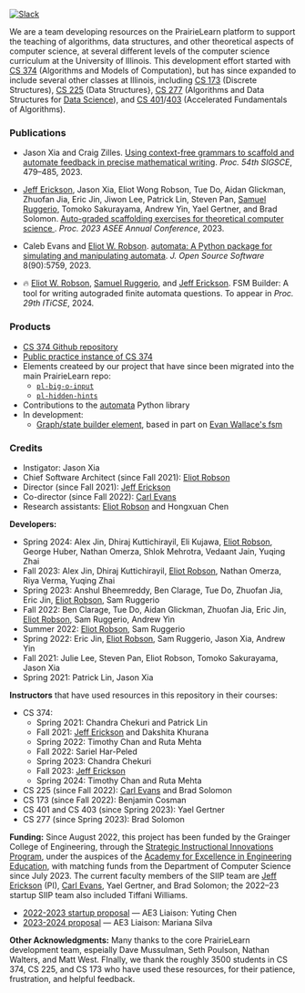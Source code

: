 [![Slack](https://img.shields.io/badge/join%20slack-pl4tcs-orange)](https://pl4tcs.slack.com)

We are a team developing resources on the PrairieLearn platform to support the teaching of algorithms, data structures, and other theoretical aspects of computer science, at several different levels of the computer science curriculum at the University of Illinois.  This development effort started with [CS 374](https://courses.engr.illinois.edu/cs374al1/fa2023/) (Algorithms and Models of Computation), but has since expanded to include several other classes at Illinois, including [CS 173](https://courses.engr.illinois.edu/193/sp2023/) (Discrete Structures), [CS 225](https://courses.engr.illinois.edu/cs225/fa2023/) (Data Structures}, [CS 277](https://courses.engr.illinois.edu/cs277/sp2023/) (Algorithms and Data Structures for [Data Science](https://datascience.illinois.edu/)), and [CS 401](https://cs.illinois.edu/academics/courses/cs401)/[403](https://cs.illinois.edu/academics/courses/cs403) (Accelerated Fundamentals of Algorithms).



### Publications

* Jason Xia and Craig Zilles.  [Using context-free grammars to scaffold and automate feedback in precise mathematical writing](https://doi.org/10.1145/3545945.3569728).  _Proc. 54th SIGSCE_, 479–485, 2023.

* [Jeff Erickson](https://jeffe.cs.illinois.edu/), Jason Xia, Eliot Wong Robson, Tue Do, Aidan Glickman, Zhuofan Jia, Eric Jin, Jiwon Lee, Patrick Lin, Steven Pan, [Samuel Ruggerio](https://surg.dev/), Tomoko Sakurayama, Andrew Yin, Yael Gertner, and Brad Solomon.  [Auto-graded scaffolding exercises for theoretical computer science
](https://jeffe.cs.illinois.edu/pubs/pl4tcs.html).  _Proc. 2023 ASEE Annual Conference_, 2023.

* Caleb Evans and [Eliot W. Robson](https://eliotwrobson.github.io/).  [automata: A Python package for simulating and manipulating automata](https://joss.theoj.org/papers/10.21105/joss.05759).  _J. Open Source Software_ 8(90):5759, 2023.

* 🔥 [Eliot W. Robson](https://eliotwrobson.github.io/), [Samuel Ruggerio](https://surg.dev/), and [Jeff Erickson](https://jeffe.cs.illinois.edu/).  FSM Builder: A tool for writing autograded finite automata questions.  To appear in _Proc. 29th ITiCSE_, 2024.

### Products
* [CS 374 Github repository](https://github.com/jeffgerickson/pl-uiuc-cs374)
* [Public practice instance of CS 374](https://www.prairielearn.org/pl/course_instance/129595)
* Elements createed by our project that have since been migrated into the main PrairieLearn repo:
   * [`pl-big-o-input`](https://prairielearn.readthedocs.io/en/latest/elements/#pl-big-o-input-element)
   * [`pl-hidden-hints`](https://prairielearn.readthedocs.io/en/latest/elements/#pl-hidden-hints-element)
* Contributions to the [automata](https://github.com/caleb531/automata) Python library
* In development:
   * [Graph/state builder element](https://github.com/Surg-Dev/graph-state-builder-pl), based in part on [Evan Wallace's fsm](https://github.com/evanw/fsm) <!-- and [Caleb Evans' automata](https://github.com/caleb531/automata).-->


### Credits

* Instigator: Jason Xia 
* Chief Software Architect (since Fall 2021): [Eliot Robson](https://eliotwrobson.github.io/)
* Director (since Fall 2021): [Jeff Erickson](https://jeffe.cs.illinois.edu/)
* Co-director (since Fall 2022): [Carl Evans](https://cs.illinois.edu/about/people/faculty/gcevans)
* Research assistants: [Eliot Robson](https://eliotwrobson.github.io/) and Hongxuan Chen

**Developers:**
* Spring 2024: Alex Jin, Dhiraj Kuttichirayil, Eli Kujawa, [Eliot Robson](https://eliotwrobson.github.io/), George Huber, Nathan Omerza, Shlok Mehrotra, Vedaant Jain, Yuqing Zhai
* Fall 2023: Alex Jin, Dhiraj Kuttichirayil, [Eliot Robson](https://eliotwrobson.github.io/), Nathan Omerza, Riya Verma, Yuqing Zhai
* Spring 2023: Anshul Bheemreddy, Ben Clarage, Tue Do, Zhuofan Jia, Eric Jin, [Eliot Robson](https://eliotwrobson.github.io/), Sam Ruggerio
* Fall 2022: Ben Clarage, Tue Do, Aidan Glickman, Zhuofan Jia, Eric Jin, [Eliot Robson](https://eliotwrobson.github.io/), Sam Ruggerio, Andrew Yin
* Summer 2022: [Eliot Robson](https://eliotwrobson.github.io/), Sam Ruggerio
* Spring 2022: Eric Jin, [Eliot Robson](https://eliotwrobson.github.io/), Sam Ruggerio, Jason Xia, Andrew Yin
* Fall 2021: Julie Lee, Steven Pan, Eliot Robson, Tomoko Sakurayama, Jason Xia
* Spring 2021: Patrick Lin, Jason Xia


**Instructors** that have used resources in this repository in their courses:
* CS 374:
  * Spring 2021: Chandra Chekuri and Patrick Lin
  * Fall 2021: [Jeff Erickson](https://jeffe.cs.illinois.edu/) and Dakshita Khurana
  * Spring 2022: Timothy Chan and Ruta Mehta
  * Fall 2022: Sariel Har-Peled
  * Spring 2023: Chandra Chekuri
  * Fall 2023: [Jeff Erickson](https://jeffe.cs.illinois.edu/)
  * Spring 2024: Timothy Chan and Ruta Mehta
* CS 225 (since Fall 2022): [Carl Evans](https://cs.illinois.edu/about/people/faculty/gcevans) and Brad Solomon
* CS 173 (since Fall 2022): Benjamin Cosman
* CS 401 and CS 403 (since Spring 2023): Yael Gertner
* CS 277 (since Spring 2023): Brad Solomon

**Funding:**
Since August 2022, this project has been funded by the Grainger College of Engineering, through the [Strategic Instructional Innovations Program](https://ae3.engineering.illinois.edu/siip-grants/), under the auspices of the [Academy for Excellence in Engineering Education](https://ae3.engineering.illinois.edu/), with matching funds from the Department of Computer Science since July 2023.  The current faculty members of the SIIP team are [Jeff Erickson](https://jeffe.cs.illinois.edu/) (PI), [Carl Evans](https://cs.illinois.edu/about/people/faculty/gcevans), Yael Gertner, and Brad Solomon; the 2022–23 startup SIIP team also included Tiffani Williams.

* [2022-2023 startup proposal](proposals/TheorieLearn-SIIP-2022.pdf) — AE3 Liaison: Yuting Chen
* [2023-2024 proposal](proposals/TheorieLearn-SIIP-2023.pdf) — AE3 Liaison: Mariana Silva

**Other Acknowledgments:**
Many thanks to the core PrairieLearn development team, espeially Dave Mussulman, Seth Poulson, Nathan Walters, and Matt West.  FInally, we thank the roughly 3500 students in CS 374, CS 225, and CS 173 who have used these resources, for their patience, frustration, and helpful feedback.
